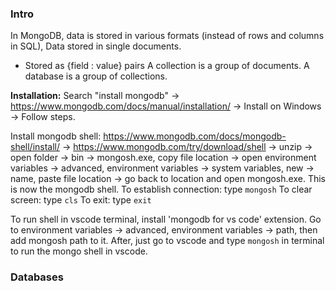 
### Intro
In MongoDB, data is stored in various formats (instead of rows and columns in SQL), Data stored in single documents.
- Stored as {field : value} pairs
A collection is a group of documents.
A database is a group of collections.

**Installation:** Search "install mongodb" -> https://www.mongodb.com/docs/manual/installation/ -> Install on Windows -> Follow steps.

Install mongodb shell: https://www.mongodb.com/docs/mongodb-shell/install/
-> https://www.mongodb.com/try/download/shell -> unzip -> open folder -> bin -> mongosh.exe, copy file location -> open environment variables -> advanced, environment variables -> system variables, new -> name, paste file location -> go back to location and open mongosh.exe. This is now the mongodb shell.
To establish connection: type ``mongosh``
To clear screen: type ``cls``
To exit: type ``exit``

To run shell in vscode terminal, install 'mongodb for vs code' extension.
Go to environment variables -> advanced, environment variables -> path, then add mongosh path to it.
After, just go to vscode and type ``mongosh`` in terminal to run the mongo shell in vscode.


### Databases


